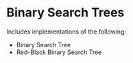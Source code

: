 # Binary Search Trees
Includes implementations of the following: 
<ul><li>Binary Search Tree</li><li>Red-Black Binary Search Tree</li> </ul>
